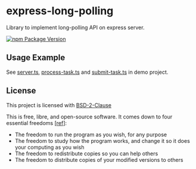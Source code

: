 # express-long-polling

Library to implement long-polling API on express server.

[![npm Package Version](https://img.shields.io/npm/v/express-long-polling)](https://www.npmjs.com/package/express-long-polling)

## Usage Example

See [server.ts](./demo/server.ts), [process-task.ts](./demo/process-task.ts) and [submit-task.ts](./demo/submit-task.ts) in demo project.

## License

This project is licensed with [BSD-2-Clause](./LICENSE)

This is free, libre, and open-source software. It comes down to four essential freedoms [[ref]](https://seirdy.one/2021/01/27/whatsapp-and-the-domestication-of-users.html#fnref:2):

- The freedom to run the program as you wish, for any purpose
- The freedom to study how the program works, and change it so it does your computing as you wish
- The freedom to redistribute copies so you can help others
- The freedom to distribute copies of your modified versions to others
